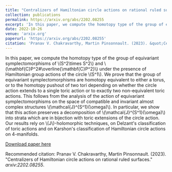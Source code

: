 ```yaml
---
title: "Centralizers of Hamiltonian circle actions on rational ruled surfaces"
collection: publications
permalink: https://arxiv.org/abs/2202.08255
excerpt: 'In this paper, we compute the homotopy type of the group of equivariant symplectomorphisms of \\(S^2\times S^2\\) and \\(\mathbf{C}P^2\#\overline{\mathbf{C}P^2}\\) under the presence of Hamiltonian group actions of the circle \\(S^1\\). We prove that the group of equivariant symplectomorphisms are homotopy equivalent to either a torus, or to the homotopy pushout of two tori depending on whether the circle action extends to a single toric action or to exactly two non-equivalent toric actions.'
date: 2022-10-26
venue: 'arxiv.org'
paperurl: 'https://arxiv.org/abs/2202.08255'
citation: 'Pranav V. Chakravarthy, Martin Pinsonnault. (2023). &quot;Centralizers of Hamiltonian circle actions on rational ruled surfaces.&quot; <i>arxiv:2202.08255 </i>.'
---
```

In this paper, we compute the homotopy type of the group of equivariant symplectomorphisms of \\(S^2\times S^2\\) and \\(\mathbf{C}P^2\#\overline{\mathbf{C}P^2}\\) under the presence of Hamiltonian group actions of the circle \\(S^1\\). We prove that the group of equivariant symplectomorphisms are homotopy equivalent to either a torus, or to the homotopy pushout of two tori depending on whether the circle action extends to a single toric action or to exactly two non-equivalent toric actions. This follows from the analysis of the action of equivariant symplectomorphisms on the space of compatible and invariant almost complex structures \\(\mathcal{J}^{S^1}(\omega)\\). In particular, we show that this action preserves a decomposition of \\(\mathcal{J}^{S^1}(\omega)\\) into strata which are in bijection with toric extensions of the circle action. Our results rely on \\(J\\)-holomorphic techniques, on Delzant's classification of toric actions and on Karshon's classification of Hamiltonian circle actions on 4-manifolds.

[Download paper here](https://arxiv.org/abs/2202.08255)

Recommended citation: Pranav V. Chakravarthy, Martin Pinsonnault. (2023). &quot;Centralizers of Hamiltonian circle actions on rational ruled surfaces.&quot; <i>arxiv:2202.08255</i>.
